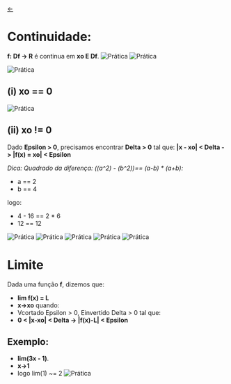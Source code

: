 [&larr;](../index.md)

# Continuidade:
**f: Df -> R** é continua em **xo E Df**.
![Prática](../Images/14.jpeg)
![Prática](../Images/15.jpeg)

![Prática](../Images/16.jpeg)

## (i) xo == 0
![Prática](../Images/17.jpeg)

## (ii) xo != 0
Dado **Epsilon > 0**, precisamos encontrar **Delta > 0** tal que:
    **|x - xo| < Delta -> |f(x) = xo| < Epsilon**


*Dica: Quadrado da diferença: ((a^2) - (b^2))== (a-b) * (a+b):* 
- a == 2
- b == 4
  
logo:
- 4 - 16 == 2 * 6
- 12 == 12

![Prática](../Images/18.jpeg)
![Prática](../Images/19.jpeg)
![Prática](../Images/20.jpeg)
![Prática](../Images/21.jpeg)
![Prática](../Images/22.jpeg)

# Limite
Dada uma função **f**, dizemos que:   
- **lim f(x) = L**
- **x->xo**
quando:
- Vcortado Epsilon > 0, Einvertido Delta > 0 tal que:
- **0 < |x-xo| < Delta -> |f(x)-L| < Epsilon**

## Exemplo:
- **lim(3x - 1)**.
- **x->1**
- logo lim(1) ~= 2
![Prática](../Images/23.jpeg)
